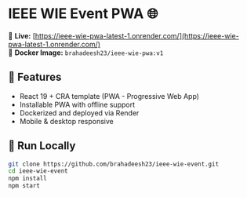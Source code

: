 # IEEE WIE Event PWA 🌐

🎯 **Live:** [https://ieee-wie-pwa-latest-1.onrender.com/](https://ieee-wie-pwa-latest-1.onrender.com/)  
🐳 **Docker Image:** `brahadeesh23/ieee-wie-pwa:v1`

## 🚀 Features
- React 19 + CRA template (PWA - Progressive Web App)
- Installable PWA with offline support
- Dockerized and deployed via Render
- Mobile & desktop responsive

## 🧪 Run Locally

```bash
git clone https://github.com/brahadeesh23/ieee-wie-event.git
cd ieee-wie-event
npm install
npm start
